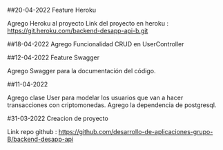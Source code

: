 ##20-04-2022 Feature Heroku

Agrego Heroku al proyecto
Link del proyecto en heroku : https://git.heroku.com/backend-desapp-api-b.git

##18-04-2022
Agrego Funcionalidad CRUD en UserController

##12-04-2022 Feature Swagger

Agrego Swagger para la documentación del código.

##11-04-2022 

Agrego clase User para modelar los usuarios que van a hacer transacciones con criptomonedas.
Agrego la dependencia de postgresql.

#31-03-2022 Creacion de proyecto

Link repo github : https://github.com/desarrollo-de-aplicaciones-grupo-B/backend-desapp-api 